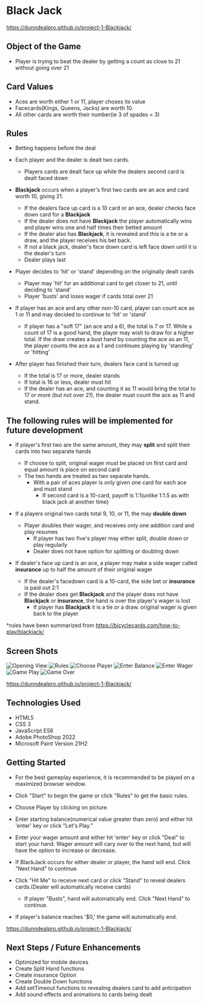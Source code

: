 # Black Jack

https://dunndealpro.github.io/project-1-Blackjack/

## Object of the Game
- Player is trying to beat the dealer by getting a count as close to 21 without going over 21

## Card Values 
- Aces are worth either 1 or 11, player choses its value
- Facecards(Kings, Queens, Jacks) are worth 10.
- All other cards are worth their number(ie 3 of spades = 3)

## Rules
- Betting happens before the deal

- Each player and the dealer is dealt two cards.  
    - Players cards are dealt face up while the dealers second card is dealt faced down

- **Blackjack** occurs when a player's first two cards are an ace and card worth 10, giving 21.  
    - If the dealers face up card is a 10 card or an ace, dealer checks face down card for a **Blackjack**
    - If the dealer does not have **Blackjack** the player automatically wins and player wins one and half times their betted amount
    - If the dealer also has **Blackjack**, it is revealed and this is a tie or a draw, and the player receives his bet back.
    - If not a black jack, dealer's face down card is left face down until it is the dealer's turn
    - Dealer plays last

- Player decides to 'hit' or 'stand' depending on the originally dealt cards 
    - Player may 'hit' for an additional card to get closer to 21, until deciding to 'stand'
    - Player 'busts' and loses wager if cards total over 21

- If player has an ace and any other non-10 card, player can count ace as 1 or 11 and may decided to continue to 'hit' or 'stand'
    - If  player has a "soft 17" (an ace and a 6), the total is 7 or 17. While a count of 17 is a good hand, the player may wish to draw for a higher total. If the draw creates a bust hand by counting the ace as an 11, the player counts the ace as a 1 and continues playing by 'standing' or 'hitting' 

- After player has finished their turn, dealers face card is turned up
    - If the total is 17 or more, dealer stands
    - If total is 16 or less, dealer must hit
    - If the dealer has an ace, and counting it as 11 would bring the total to 17 or more (but not over 21), the dealer must count the ace as 11 and stand.

## The following rules will be implemented for future development

- If player's first two are the same amount, they may **split** and split their cards into two separate hands
    - If choose to split, original wager must be placed on first card and equal amount is place on second card
    - The two hands are treated as two separate hands. 
        - With a pair of aces player is only given one card for each ace and must stand
            - If second card is a 10-card, payoff is 1:1(unlike 1:1.5 as with black jack at another time)

- If a players original two cards total 9, 10, or 11, the may **double down**
    - Player doubles their wager, and receives only one addition card and play resumes
        - If player has two five's player may either split, double down or play regularly
        - Dealer does not have option for splitting or doubling down

- If dealer's face up card is an ace, a player may make a side wager called **insurance** up to half the amount of their original wager

    - If the dealer's facedown card is a 10-card, the side bet or **insurance** is paid out 2:1
    - If the dealer does get **Blackjack** and the player does not have **Blackjack** or **insurance**, the hand is over the player's wager is lost
        - If player has **Blackjack** it is a tie or a draw.  original wager is given back to the player

*rules have been summarized from https://bicyclecards.com/how-to-play/blackjack/

## Screen Shots

![Opening View](img/screenshots/opening-view.PNG)
![Rules](img/screenshots/rules-view.PNG)
![Choose Player](img/screenshots/choose-player-view.PNG)
![Enter Balance](img/screenshots/enter-balance.PNG)
![Enter Wager](img/screenshots/enter-wager.PNG)
![Game Play](img/screenshots/gameplay.PNG)
![Game Over](img/screenshots/game-over.PNG)


https://dunndealpro.github.io/project-1-Blackjack/

## Technologies Used

- HTML5
- CSS 3
- JavaScript ES6
- Adobe PhotoShop 2022
- Microsoft Paint Version 21H2

## Getting Started

- For the best gameplay experience, it is recommended to be played on a maximized browser window.  

- Click "Start" to begin the game or click "Rules" to get the basic rules.
- Choose Player by clicking on picture.
- Enter starting balance(numerical value greater than zero) and either hit 'enter' key or click "Let's Play."
- Enter your wager amount and either hit 'enter' key or click "Deal" to start your hand.  Wager amount will cary over to the next hand, but will have the option to increase or decrease.
- If BlackJack occurs for either dealer or player, the hand will end.  Click "Next Hand" to continue.
- Click "Hit Me" to receive next card or click "Stand" to reveal dealers cards.(Dealer will automatically receive cards)
    - If player "Busts", hand will automatically end.  Click "Next Hand" to continue.
- If player's balance reaches '$0,' the game will automatically end.  

https://dunndealpro.github.io/project-1-Blackjack/

## Next Steps / Future Enhancements

- Optimized for mobile devices
- Create Split Hand functions
- Create insurance Option
- Create Double Down functions
- Add setTimeout functions to revealing dealers card to add anticipation
- Add sound effects and animations to cards being dealt
